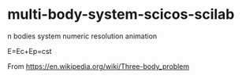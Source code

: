 # multi-body-system-scicos-scilab
n bodies system numeric resolution animation

E=Ec+Ep=cst

From https://en.wikipedia.org/wiki/Three-body_problem
